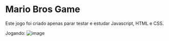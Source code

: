 # Mario Bros Game
 Este jogo foi criado apenas parar testar e estudar Javascript, HTML e CSS. 

 Jogando:
![image](https://github.com/Wellington-lopes/Mario-Bros-Game/assets/67521652/9b569a73-72fb-491f-bbdf-8520e188f335)

